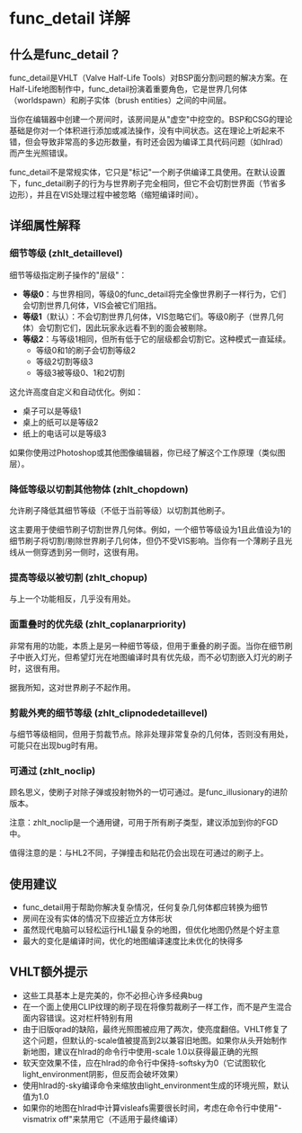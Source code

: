 # func_detail 详解

## 什么是func_detail？

func_detail是VHLT（Valve Half-Life Tools）对BSP面分割问题的解决方案。在Half-Life地图制作中，func_detail扮演着重要角色，它是世界几何体（worldspawn）和刷子实体（brush entities）之间的中间层。

当你在编辑器中创建一个房间时，该房间是从"虚空"中挖空的。BSP和CSG的理论基础是你对一个体积进行添加或减法操作，没有中间状态。这在理论上听起来不错，但会导致非常高的多边形数量，有时还会因为编译工具代码问题（如hlrad）而产生光照错误。

func_detail不是常规实体，它只是"标记"一个刷子供编译工具使用。在默认设置下，func_detail刷子的行为与世界刷子完全相同，但它不会切割世界面（节省多边形），并且在VIS处理过程中被忽略（缩短编译时间）。

## 详细属性解释

### 细节等级 (zhlt_detaillevel)

细节等级指定刷子操作的"层级"：

- **等级0**：与世界相同，等级0的func_detail将完全像世界刷子一样行为，它们会切割世界几何体，VIS会被它们阻挡。
- **等级1**（默认）：不会切割世界几何体，VIS忽略它们。等级0刷子（世界几何体）会切割它们，因此玩家永远看不到的面会被剔除。
- **等级2**：与等级1相同，但所有低于它的层级都会切割它。这种模式一直延续。
  - 等级0和1的刷子会切割等级2
  - 等级2切割等级3
  - 等级3被等级0、1和2切割

这允许高度自定义和自动优化。例如：
- 桌子可以是等级1
- 桌上的纸可以是等级2
- 纸上的电话可以是等级3

如果你使用过Photoshop或其他图像编辑器，你已经了解这个工作原理（类似图层）。

### 降低等级以切割其他物体 (zhlt_chopdown)

允许刷子降低其细节等级（不低于当前等级）以切割其他刷子。

这主要用于使细节刷子切割世界几何体。例如，一个细节等级设为1且此值设为1的细节刷子将切割/剔除世界刷子几何体，但仍不受VIS影响。当你有一个薄刷子且光线从一侧穿透到另一侧时，这很有用。

### 提高等级以被切割 (zhlt_chopup)

与上一个功能相反，几乎没有用处。

### 面重叠时的优先级 (zhlt_coplanarpriority)

非常有用的功能，本质上是另一种细节等级，但用于重叠的刷子面。当你在细节刷子中嵌入灯光，但希望灯光在地图编译时具有优先级，而不必切割嵌入灯光的刷子时，这很有用。

据我所知，这对世界刷子不起作用。

### 剪裁外壳的细节等级 (zhlt_clipnodedetaillevel)

与细节等级相同，但用于剪裁节点。除非处理非常复杂的几何体，否则没有用处，可能只在出现bug时有用。

### 可通过 (zhlt_noclip)

顾名思义，使刷子对除子弹或投射物外的一切可通过。是func_illusionary的进阶版本。

注意：zhlt_noclip是一个通用键，可用于所有刷子类型，建议添加到你的FGD中。

值得注意的是：与HL2不同，子弹撞击和贴花仍会出现在可通过的刷子上。

## 使用建议

- func_detail用于帮助你解决复杂情况，任何复杂几何体都应转换为细节
- 房间在没有实体的情况下应接近立方体形状
- 虽然现代电脑可以轻松运行HL1最复杂的地图，但优化地图仍然是个好主意
- 最大的变化是编译时间，优化的地图编译速度比未优化的快得多

## VHLT额外提示

- 这些工具基本上是完美的，你不必担心许多经典bug
- 在一个面上使用CLIP纹理的刷子现在将像剪裁刷子一样工作，而不是产生混合面内容错误。这对栏杆特别有用
- 由于旧版qrad的缺陷，最终光照图被应用了两次，使亮度翻倍。VHLT修复了这个问题，但默认的-scale值被提高到2以兼容旧地图。如果你从头开始制作新地图，建议在hlrad的命令行中使用-scale 1.0以获得最正确的光照
- 软天空效果不佳，应在hlrad的命令行中保持-softsky为0（它试图软化light_environment阴影，但反而会破坏效果）
- 使用hlrad的-sky编译命令来缩放由light_environment生成的环境光照，默认值为1.0
- 如果你的地图在hlrad中计算visleafs需要很长时间，考虑在命令行中使用"-vismatrix off"来禁用它（不适用于最终编译）
